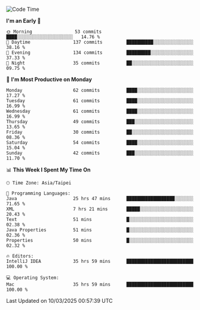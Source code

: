 <!--START_SECTION:waka-->
![Code Time](http://img.shields.io/badge/Code%20Time-1%2C808%20hrs%2010%20mins-blue)

**I'm an Early 🐤** 

```text
🌞 Morning                53 commits          ████░░░░░░░░░░░░░░░░░░░░░   14.76 % 
🌆 Daytime                137 commits         ██████████░░░░░░░░░░░░░░░   38.16 % 
🌃 Evening                134 commits         █████████░░░░░░░░░░░░░░░░   37.33 % 
🌙 Night                  35 commits          ██░░░░░░░░░░░░░░░░░░░░░░░   09.75 % 
```
📅 **I'm Most Productive on Monday** 

```text
Monday                   62 commits          ████░░░░░░░░░░░░░░░░░░░░░   17.27 % 
Tuesday                  61 commits          ████░░░░░░░░░░░░░░░░░░░░░   16.99 % 
Wednesday                61 commits          ████░░░░░░░░░░░░░░░░░░░░░   16.99 % 
Thursday                 49 commits          ███░░░░░░░░░░░░░░░░░░░░░░   13.65 % 
Friday                   30 commits          ██░░░░░░░░░░░░░░░░░░░░░░░   08.36 % 
Saturday                 54 commits          ████░░░░░░░░░░░░░░░░░░░░░   15.04 % 
Sunday                   42 commits          ███░░░░░░░░░░░░░░░░░░░░░░   11.70 % 
```


📊 **This Week I Spent My Time On** 

```text
🕑︎ Time Zone: Asia/Taipei

💬 Programming Languages: 
Java                     25 hrs 47 mins      ██████████████████░░░░░░░   71.65 % 
XML                      7 hrs 21 mins       █████░░░░░░░░░░░░░░░░░░░░   20.43 % 
Text                     51 mins             █░░░░░░░░░░░░░░░░░░░░░░░░   02.38 % 
Java Properties          51 mins             █░░░░░░░░░░░░░░░░░░░░░░░░   02.36 % 
Properties               50 mins             █░░░░░░░░░░░░░░░░░░░░░░░░   02.32 % 

🔥 Editors: 
IntelliJ IDEA            35 hrs 59 mins      █████████████████████████   100.00 % 

💻 Operating System: 
Mac                      35 hrs 59 mins      █████████████████████████   100.00 % 
```


 Last Updated on 10/03/2025 00:57:39 UTC
<!--END_SECTION:waka-->
